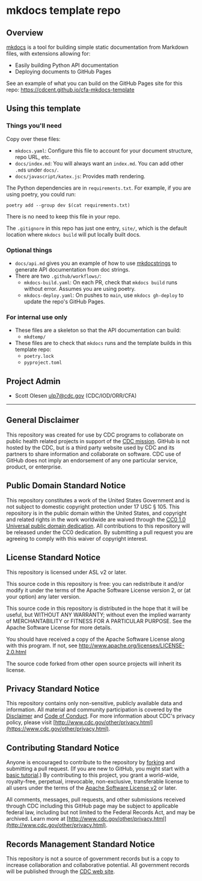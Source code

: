 # mkdocs template repo

## Overview

[mkdocs](https://www.mkdocs.org/) is a tool for building simple static documentation from Markdown files, with extensions allowing for:

- Easily building Python API documentation
- Deploying documents to GitHub Pages

See an example of what you can build on the GitHub Pages site for this repo: <https://cdcent.github.io/cfa-mkdocs-template>

## Using this template

### Things you'll need

Copy over these files:

- `mkdocs.yaml`: Configure this file to account for your document structure, repo URL, etc.
- `docs/index.md`: You will always want an `index.md`. You can add other `.md`s under `docs/`.
- `docs/javascript/katex.js`: Provides math rendering.

The Python dependencies are in `requirements.txt`. For example, if you are using poetry, you could run:

    poetry add --group dev $(cat requirements.txt)

There is no need to keep this file in your repo.

The `.gitignore` in this repo has just one entry, `site/`, which is the default location where `mkdocs build` will put locally built docs.

### Optional things

- `docs/api.md` gives you an example of how to use [mkdocstrings](https://mkdocstrings.github.io/) to generate API documentation from doc strings.
- There are two `.github/workflows/`:
  - `mkdocs-build.yaml`: On each PR, check that `mkdocs build` runs without error. Assumes you are using poetry.
  - `mkdocs-deploy.yaml`: On pushes to `main`, use `mkdocs gh-deploy` to update the repo's GitHub Pages.

### For internal use only

- These files are a skeleton so that the API documentation can build:
  - `mkdtemp/`
- These files are to check that `mkdocs` runs and the template builds in this template repo:
  - `poetry.lock`
  - `pyproject.toml`

## Project Admin

- Scott Olesen <ulp7@cdc.gov> (CDC/IOD/ORR/CFA)

---

## General Disclaimer

This repository was created for use by CDC programs to collaborate on public health related projects in support of the [CDC mission](https://www.cdc.gov/about/organization/mission.htm). GitHub is not hosted by the CDC, but is a third party website used by CDC and its partners to share information and collaborate on software. CDC use of GitHub does not imply an endorsement of any one particular service, product, or enterprise.

## Public Domain Standard Notice

This repository constitutes a work of the United States Government and is not subject to domestic copyright protection under 17 USC § 105. This repository is in the public domain within the United States, and copyright and related rights in the work worldwide are waived through the [CC0 1.0 Universal public domain dedication](https://creativecommons.org/publicdomain/zero/1.0/). All contributions to this repository will be released under the CC0 dedication. By submitting a pull request you are agreeing to comply with this waiver of copyright interest.

## License Standard Notice

This repository is licensed under ASL v2 or later.

This source code in this repository is free: you can redistribute it and/or modify it under the terms of the Apache Software License version 2, or (at your option) any later version.

This source code in this repository is distributed in the hope that it will be useful, but WITHOUT ANY WARRANTY; without even the implied warranty of MERCHANTABILITY or FITNESS FOR A PARTICULAR PURPOSE. See the Apache Software License for more details.

You should have received a copy of the Apache Software License along with this program. If not, see http://www.apache.org/licenses/LICENSE-2.0.html

The source code forked from other open source projects will inherit its license.

## Privacy Standard Notice

This repository contains only non-sensitive, publicly available data and information. All material and community participation is covered by the [Disclaimer](https://github.com/CDCgov/template/blob/master/DISCLAIMER.md) and [Code of Conduct](https://github.com/CDCgov/template/blob/master/code-of-conduct.md). For more information about CDC's privacy policy, please visit [http://www.cdc.gov/other/privacy.html](https://www.cdc.gov/other/privacy.html).

## Contributing Standard Notice

Anyone is encouraged to contribute to the repository by [forking](https://help.github.com/articles/fork-a-repo) and submitting a pull request. (If you are new to GitHub, you might start with a [basic tutorial](https://help.github.com/articles/set-up-git).) By contributing to this project, you grant a world-wide, royalty-free, perpetual, irrevocable, non-exclusive, transferable license to all users under the terms of the [Apache Software License v2](http://www.apache.org/licenses/LICENSE-2.0.html) or later.

All comments, messages, pull requests, and other submissions received through CDC including this GitHub page may be subject to applicable federal law, including but not limited to the Federal Records Act, and may be archived. Learn more at [http://www.cdc.gov/other/privacy.html](http://www.cdc.gov/other/privacy.html).

## Records Management Standard Notice

This repository is not a source of government records but is a copy to increase collaboration and collaborative potential. All government records will be published through the [CDC web site](http://www.cdc.gov).
